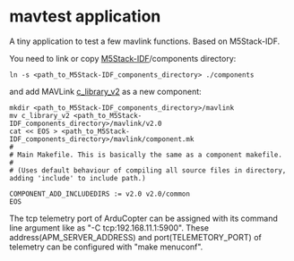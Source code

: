 # mavtest application

A tiny application to test a few mavlink functions. Based on M5Stack-IDF.

You need to link or copy [M5Stack-IDF](https://github.com/m5stack/M5Stack-IDF)/components directory:

```shell
ln -s <path_to_M5Stack-IDF_components_directory> ./components
```

and add MAVLink [c_library_v2](https://github.com/mavlink/c_library_v2) as a new component:

```shell
mkdir <path_to_M5Stack-IDF_components_directory>/mavlink
mv c_library_v2 <path_to_M5Stack-IDF_components_directory>/mavlink/v2.0
cat << EOS > <path_to_M5Stack-IDF_components_directory>/mavlink/component.mk
#
# Main Makefile. This is basically the same as a component makefile.
#
# (Uses default behaviour of compiling all source files in directory, adding 'include' to include path.)

COMPONENT_ADD_INCLUDEDIRS := v2.0 v2.0/common
EOS
```

The tcp telemetry port of ArduCopter can be assigned with its command line argument like as "-C tcp:192.168.11.1:5900".  These address(APM_SERVER_ADDRESS) and port(TELEMETORY_PORT) of telemetry can be configured with "make menuconf".
